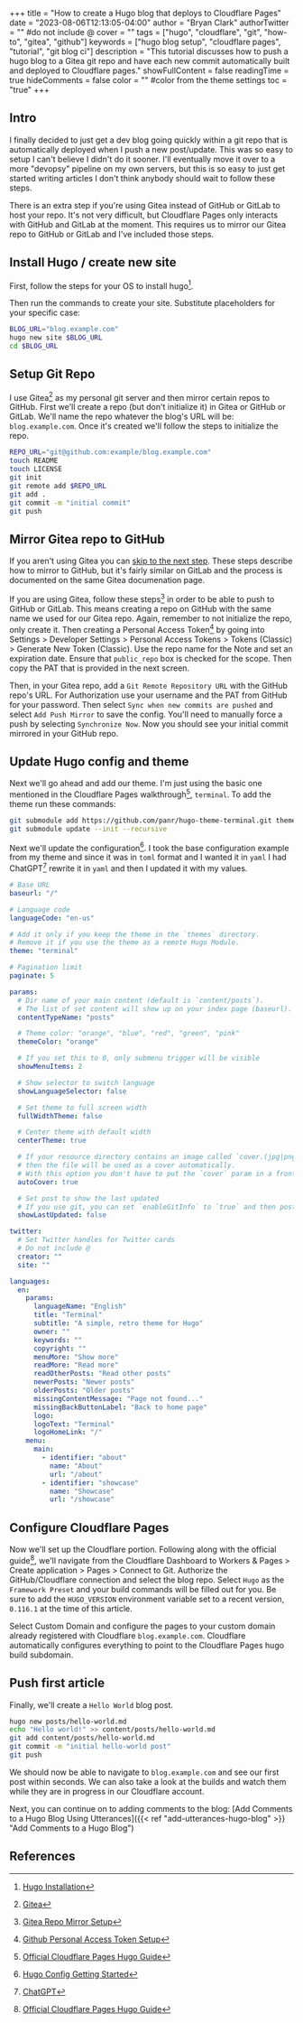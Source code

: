 +++
title = "How to create a Hugo blog that deploys to Cloudflare Pages"
date = "2023-08-06T12:13:05-04:00"
author = "Bryan Clark"
authorTwitter = "" #do not include @
cover = ""
tags = ["hugo", "cloudflare", "git", "how-to", "gitea", "github"]
keywords = ["hugo blog setup", "cloudflare pages", "tutorial", "git blog ci"]
description = "This tutorial discusses how to push a hugo blog to a Gitea git repo and have each new commit automatically built and deployed to Cloudflare pages."
showFullContent = false
readingTime = true
hideComments = false
color = "" #color from the theme settings
toc = "true"
+++

## Intro

I finally decided to just get a dev blog going quickly within a git repo that is automatically deployed when I push a new post/update. This was so easy to setup I can't believe I didn't do it sooner. I'll eventually move it over to a more "devopsy" pipeline on my own servers, but this is so easy to just get started writing articles I don't think anybody should wait to follow these steps.

There is an extra step if you're using Gitea instead of GitHub or GitLab to host your repo. It's not very difficult, but Cloudflare Pages only interacts with GitHub and GitLab at the moment. This requires us to mirror our Gitea repo to GitHub or GitLab and I've included those steps.

## Install Hugo / create new site

First, follow the steps for your OS to install hugo[^1].

Then run the commands to create your site. Substitute placeholders for your specific case:

```bash
BLOG_URL="blog.example.com"
hugo new site $BLOG_URL
cd $BLOG_URL
```

## Setup Git Repo

I use Gitea[^2] as my personal git server and then mirror certain repos to GitHub. First we'll create a repo (but don't initialize it) in Gitea or GitHub or GitLab. We'll name the repo whatever the blog's URL will be: `blog.example.com`. Once it's created we'll follow the steps to initialize the repo.

```bash
REPO_URL="git@github.com:example/blog.example.com"
touch README
touch LICENSE
git init
git remote add $REPO_URL
git add .
git commit -m "initial commit"
git push
```

## Mirror Gitea repo to GitHub

If you aren't using Gitea you can [skip to the next step](#update-hugo-config-and-theme). These steps describe how to mirror to GitHub, but it's fairly similar on GitLab and the process is documented on the same Gitea documenation page.

If you are using Gitea, follow these steps[^3] in order to be able to push to GitHub or GitLab. This means creating a repo on GitHub with the same name we used for our Gitea repo. Again, remember to not initialize the repo, only create it. Then creating a Personal Access Token[^4] by going into Settings > Developer Settings > Personal Access Tokens > Tokens (Classic) > Generate New Token (Classic). Use the repo name for the Note and set an expiration date. Ensure that `public_repo` box is checked for the scope. Then copy the PAT that is provided in the next screen.

Then, in your Gitea repo, add a `Git Remote Repository URL` with the GitHub repo's URL. For Authorization use your username and the PAT from GitHub for your password. Then select `Sync when new commits are pushed` and select `Add Push Mirror` to save the config. You'll need to manually force a push by selecting `Synchronize Now`. Now you should see your initial commit mirrored in your GitHub repo.

## Update Hugo config and theme

Next we'll go ahead and add our theme. I'm just using the basic one mentioned in the Cloudflare Pages walkthrough[^5], `terminal`. To add the theme run these commands:

```bash
git submodule add https://github.com/panr/hugo-theme-terminal.git themes/terminal
git submodule update --init --recursive
```

Next we'll update the configuration[^6]. I took the base configuration example from my theme and since it was in `toml` format and I wanted it in `yaml` I had ChatGPT[^7] rewrite it in `yaml` and then I updated it with my values.

```yaml
# Base URL
baseurl: "/"

# Language code
languageCode: "en-us"

# Add it only if you keep the theme in the `themes` directory.
# Remove it if you use the theme as a remote Hugo Module.
theme: "terminal"

# Pagination limit
paginate: 5

params:
  # Dir name of your main content (default is `content/posts`).
  # The list of set content will show up on your index page (baseurl).
  contentTypeName: "posts"

  # Theme color: "orange", "blue", "red", "green", "pink"
  themeColor: "orange"

  # If you set this to 0, only submenu trigger will be visible
  showMenuItems: 2

  # Show selector to switch language
  showLanguageSelector: false

  # Set theme to full screen width
  fullWidthTheme: false

  # Center theme with default width
  centerTheme: true

  # If your resource directory contains an image called `cover.(jpg|png|webp)`,
  # then the file will be used as a cover automatically.
  # With this option you don't have to put the `cover` param in a front-matter.
  autoCover: true

  # Set post to show the last updated
  # If you use git, you can set `enableGitInfo` to `true` and then post will automatically get the last updated
  showLastUpdated: false

twitter:
  # Set Twitter handles for Twitter cards
  # Do not include @
  creator: ""
  site: ""

languages:
  en:
    params:
      languageName: "English"
      title: "Terminal"
      subtitle: "A simple, retro theme for Hugo"
      owner: ""
      keywords: ""
      copyright: ""
      menuMore: "Show more"
      readMore: "Read more"
      readOtherPosts: "Read other posts"
      newerPosts: "Newer posts"
      olderPosts: "Older posts"
      missingContentMessage: "Page not found..."
      missingBackButtonLabel: "Back to home page"
      logo:
      logoText: "Terminal"
      logoHomeLink: "/"
    menu:
      main:
        - identifier: "about"
          name: "About"
          url: "/about"
        - identifier: "showcase"
          name: "Showcase"
          url: "/showcase"

```

## Configure Cloudflare Pages

Now we'll set up the Cloudflare portion. Following along with the official guide[^5], we'll navigate from the Cloudflare Dashboard to Workers & Pages > Create application > Pages > Connect to Git. Authorize the GitHub/Cloudflare connection and select the blog repo. Select `Hugo` as the `Framework Preset` and your build commands will be filled out for you. Be sure to add the `HUGO_VERSION` environment variable set to a recent version, `0.116.1` at the time of this article.

Select Custom Domain and configure the pages to your custom domain already registered with Cloudflare `blog.example.com`. Cloudflare automatically configures everything to point to the Cloudflare Pages hugo build subdomain.

## Push first article

Finally, we'll create a `Hello World` blog post.

```bash
hugo new posts/hello-world.md
echo "Hello world!" >> content/posts/hello-world.md
git add content/posts/hello-world.md
git commit -m "initial hello-world post"
git push
```

We should now be able to navigate to `blog.example.com` and see our first post within seconds. We can also take a look at the builds and watch them while they are in progress in our Cloudflare account.

Next, you can continue on to adding comments to the blog: [Add Comments to a Hugo Blog Using Utterances]({{< ref "add-utterances-hugo-blog" >}} "Add Comments to a Hugo Blog")

## References

[^1]: [Hugo Installation](https://gohugo.io/installation/)
[^2]: [Gitea](https://gitea.com)
[^3]: [Gitea Repo Mirror Setup](https://docs.gitea.com/usage/repo-mirror#pushing-to-a-remote-repository)
[^4]: [Github Personal Access Token Setup](https://docs.github.com/en/authentication/keeping-your-account-and-data-secure/managing-your-personal-access-tokens)
[^5]: [Official Cloudflare Pages Hugo Guide](https://developers.cloudflare.com/pages/framework-guides/deploy-a-hugo-site/)
[^6]: [Hugo Config Getting Started](https://gohugo.io/getting-started/configuration/)
[^7]: [ChatGPT](https://chat.openai.com)
